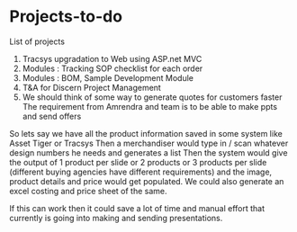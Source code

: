 # Projects-to-do
List of projects
1) Tracsys upgradation to Web using ASP.net MVC
2) Modules : Tracking SOP checklist for each order
3) Modules : BOM, Sample Development Module
4) T&A for Discern Project Management
5) We should think of some way to generate quotes for customers faster
The requirement from Amrendra and team is to be able to make ppts and send offers

So lets say we have all the product information saved in some system like Asset Tiger or Tracsys 
Then a merchandiser would type in / scan whatever design numbers he needs and generates a list
Then the system would give the output of 1 product per slide or 2 products or 3 products per slide (different buying agencies have different requirements) 
and the image, product details and price would get populated.
We could also generate an excel costing and price sheet of the same. 

If this can work then it could save a lot of time and manual effort that currently is going into making and sending presentations. 
